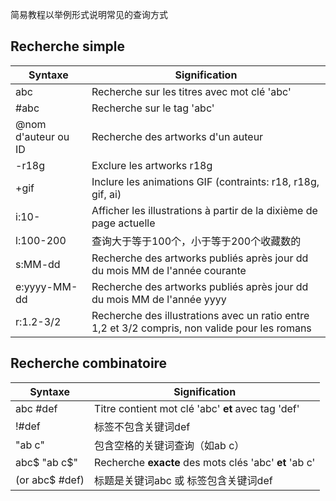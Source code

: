 简易教程以举例形式说明常见的查询方式

## Recherche simple

| Syntaxe                                   | Signification                                                                                  |
| ----------------------------------------- | ---------------------------------------------------------------------------------------------- |
| abc                                       | Recherche sur les titres avec mot clé 'abc'                                                    |
| #abc                                      | Recherche sur le tag 'abc'                                                                     |
| @nom d'auteur ou ID          | Recherche des artworks d'un auteur                                                             |
| -r18g                                     | Exclure les artworks r18g                                                                      |
| +gif                                      | Inclure les animations GIF (contraints: r18, r18g, gif, ai) |
| i:10-                     | Afficher les illustrations à partir de la dixième de page actuelle                             |
| l:100-200                 | 查询大于等于100个，小于等于200个收藏数的                                                                        |
| s:MM-dd                   | Recherche des artworks publiés après jour dd du mois MM de l'année courante                    |
| e:yyyy-MM-dd              | Recherche des artworks publiés après jour dd du mois MM de l'année yyyy                        |
| r:1.2-3/2 | Recherche des illustrations avec un ratio entre 1,2 et 3/2 compris, non valide pour les romans |

## Recherche combinatoire

| Syntaxe                           | Signification                                          |
| --------------------------------- | ------------------------------------------------------ |
| abc #def                          | Titre contient mot clé 'abc' **et** avec tag 'def'     |
| !#def                             | 标签不包含关键词def                                            |
| "ab c"                            | 包含空格的关键词查询（如ab c）                                      |
| abc$ "ab c$"                      | Recherche **exacte** des mots clés 'abc' **et** 'ab c' |
| (or abc$ #def) | 标题是关键词abc 或 标签包含关键词def                                 |
